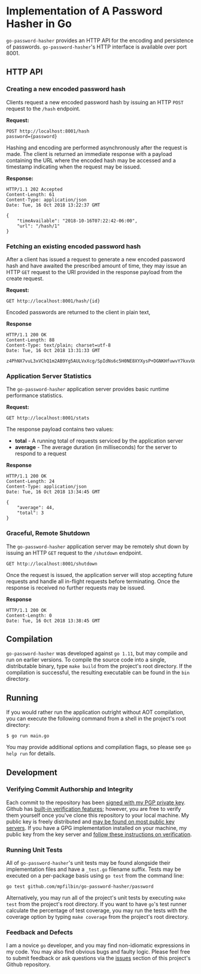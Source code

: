 # Implementation of A Password Hasher in Go

`go-password-hasher` provides an HTTP API for the encoding and persistence of passwords. `go-password-hasher`'s HTTP interface is available over port 8001.

## HTTP API

### Creating a new encoded password hash
Clients request a new encoded password hash by issuing an HTTP `POST` request to the `/hash` endpoint.

**Request:**
```http
POST http://localhost:8001/hash
password={password}
```

Hashing and encoding are performed asynchronously after the request is made. The client is returned an immediate response with a payload containing the URL where the encoded hash may be accessed and a timestamp indicating when the request may be issued.

**Response:**
```http
HTTP/1.1 202 Accepted
Content-Length: 61
Content-Type: application/json
Date: Tue, 16 Oct 2018 13:22:37 GMT

{
    "timeAvailable": "2018-10-16T07:22:42-06:00",
    "url": "/hash/1"
}

```

### Fetching an existing encoded password hash
After a client has issued a request to generate a new encoded password hash and have awaited the prescribed amount of time, they may issue an HTTP `GET` request to the URI provided in the response payload from the 
create request.

**Request:**
```http
GET http://localhost:8001/hash/{id}
```

Encoded passwords are returned to the client in plain text,

**Response**
```http
HTTP/1.1 200 OK
Content-Length: 88
Content-Type: text/plain; charset=utf-8
Date: Tue, 16 Oct 2018 13:31:33 GMT

z4PhNX7vuL3xVChQ1m2AB9Yg5AULVxXcg/SpIdNs6c5H0NE8XYXysP+DGNKHfuwvY7kxvUdBeoGlODJ6+SfaPg==

```

### Application Server Statistics
The `go-password-hasher` application server provides basic runtime performance statistics.

**Request:**
```http
GET http://localhost:8001/stats
```

The response payload contains two values:
* **total** - A running total of requests serviced by the application server
* **average** - The average duration (in milliseconds) for the server to respond to a request

**Response**
```http
HTTP/1.1 200 OK
Content-Length: 24
Content-Type: application/json
Date: Tue, 16 Oct 2018 13:34:45 GMT

{
    "average": 44,
    "total": 3
}
```

### Graceful, Remote Shutdown
The `go-password-hasher` application server may be remotely shut down by issuing an HTTP `GET` request to the `/shutdown` endpoint.

```http
GET http://localhost:8001/shutdown
```

Once the request is issued, the application server will stop accepting future requests and handle all in-flight requests before terminating. Once the response is received no further requests may be issued.

**Response**
```http
HTTP/1.1 200 OK
Content-Length: 0
Date: Tue, 16 Oct 2018 13:38:45 GMT
```

## Compilation
`go-password-hasher` was developed against `go 1.11`, but may compile and run on earlier versions. To compile the source code into a single, distributable binary, type `make build` from the project's root directory. If the compilation is successful, the resulting executable can be found in the `bin` directory.

## Running

If you would rather run the application outright without AOT compilation, you can execute the following command from a shell in the project's root directory:
```shell
$ go run main.go
```
You may provide additional options and compilation flags, so please see `go help run` for details.

## Development

### Verifying Commit Authorship and Integrity
Each commit to the repository has been [signed with my PGP private key](https://en.wikipedia.org/wiki/Pretty_Good_Privacy#Digital_signatures). Github has [built-in verification features](https://blog.github.com/2016-04-05-gpg-signature-verification/); however, you are free to verify them yourself once you've clone this repository to your local machine. My public key is freely distributed and [may be found on most public key servers](https://pgp.mit.edu/pks/lookup?search=michael.filbin%40gmail.com&op=index&fingerprint=on). If you have a GPG implementation installed on your machine,  my public key from the key server and [follow these instructions on verification](https://git-scm.com/docs/git-verify-commit).

### Running Unit Tests
All of `go-password-hasher`'s unit tests may be found alongside their implementation files and have a `_test.go` filename suffix. Tests may be executed on a per-package basis using `go test` from the command line:

```shell
go test github.com/mpfilbin/go-password-hasher/password
```

Alternatively, you may run all of the project's unit tests by executing `make test` from the project's root directory. If you want to have `go`'s test runner calculate the percentage of test coverage, you may run the tests with the coverage option by typing `make coverage` from the project's root directory.

### Feedback and Defects
I am a novice `go` developer, and you may find non-idiomatic expressions in my code. You may also find obvious bugs and faulty logic. Please feel free to submit feedback or ask questions via the [issues](https://github.com/mpfilbin/go-password-hasher/issues) section of this project's Github repository.